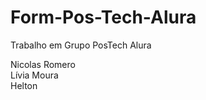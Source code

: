 # Form-Pos-Tech-Alura
Trabalho em Grupo PosTech Alura

Nicolas Romero <br>
Lívia Moura  <br>
Helton
